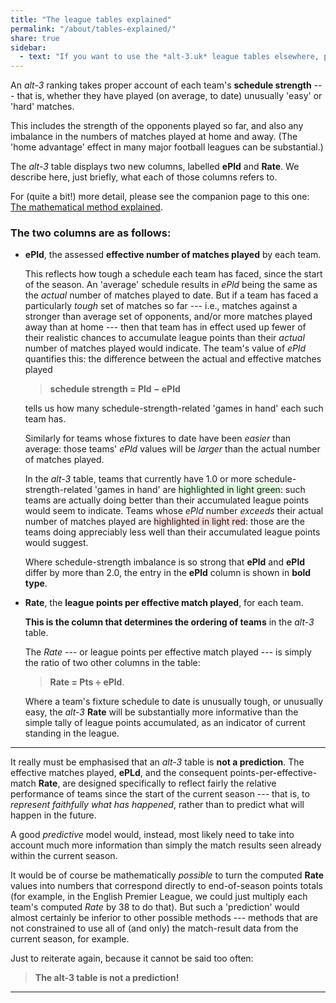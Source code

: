```yaml
---
title: "The league tables explained"
permalink: "/about/tables-explained/"
share: true
sidebar:
  - text: "If you want to use the *alt-3.uk* league tables elsewhere, please be sure to read the [License and Disclaimer](/about/license) page first."
---
```


An *alt-3* ranking takes proper account of each team's **schedule strength** ---
that is, whether they have played (on average, to date) unusually 'easy' or
'hard' matches.

This includes the strength of the opponents played so far, and also 
any imbalance in the numbers of matches played at home and away.  (The 'home
advantage' effect in many major football leagues can be substantial.)

The *alt-3* table displays two new columns, labelled **ePld** and **Rate**.
We describe here, just briefly,
what each of those columns refers to.

For (quite a bit!) more detail, 
please see the companion page to this one:
    [The mathematical method explained](../the-maths/).

### The two columns are as follows:

- **ePld**, the assessed **effective number of matches played** by each team.

  This
  reflects how tough a schedule each team has faced, since the start
  of the season.  An 'average' schedule results in _ePld_ being the same as the
  _actual_ number of matches played to date.  But if a team has faced a
  particularly _tough_ set of matches so far --- i.e., matches against a
  stronger than
  average set of opponents, and/or more matches played away than at home
  --- then that team has in effect used up fewer of their realistic chances to
  accumulate
  league points than their _actual_ number of matches played would indicate.  The
  team's value of _ePld_ quantifies this: the difference between the
  actual and effective matches played
  > **schedule strength = Pld &minus; ePld**

  tells us how many schedule-strength-related
  'games in hand' each such team has.

  Similarly for teams whose fixtures
  to date have been _easier_ than average: those teams'
  _ePld_ values will be _larger_
  than the actual number of matches played.

  In the _alt-3_ table, teams that currently have
  1.0 or more schedule-strength-related
  'games in hand' are <span style="background-color:#ddffdd;">highlighted in light green</span>: such teams are actually doing
  better than their accumulated league points would seem to indicate.
  Teams whose _ePld_ number _exceeds_ their actual number of matches played
  are <span style="background-color:#ffdddd;">highlighted in light red</span>: those are the teams doing appreciably less well than
  their accumulated league points would suggest.

  Where schedule-strength imbalance is so strong that
		**ePld** and **ePld** differ by more than 2.0, the
		entry in the **ePld** column is shown in **bold type**.  

- **Rate**, the **league points per effective match played**, for each team.

  **This is the column that determines the ordering of teams** in the _alt-3_ table.

  The _Rate_ --- or league points per effective match played ---
  is simply the ratio of two other columns in the table:
  > **Rate = Pts &#247; ePld**.

  Where a team's fixture schedule to date is unusually tough, or unusually easy,
  the _alt-3_ **Rate** will be substantially more informative than the
  simple tally of league points accumulated, as an indicator of current
  standing in the league.

-----

It really must be emphasised that an *alt-3* table is **not a prediction**.
The effective matches played, **ePLd**,
    and the consequent points-per-effective-match **Rate**, are
    designed specifically to reflect fairly the relative performance
    of teams since the start of the current season --- that is, to
    _represent faithfully what has happened_,
    rather than to predict 
    what will happen in the future.

A good *predictive* model would, instead,
most likely need to take into account much more information than
simply the match results seen already within the current season.

It would be of course be mathematically _possible_ to turn
    the computed **Rate** values into numbers that correspond directly to
    end-of-season points totals (for example, in the English Premier League,
    we could just multiply each team's
    computed _Rate_ by 38 to do that).  But such a 'prediction'
    would almost certainly be inferior to other possible methods ---
    methods that are not constrained to use all of (and only)
    the match-result data from
    the current season, for example.

Just to reiterate again, because it cannot be said too often:

> **The alt-3 table is not a prediction!**
          
-----


       






